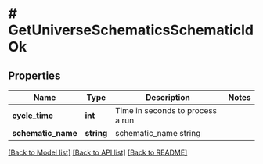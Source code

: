 # # GetUniverseSchematicsSchematicIdOk

## Properties

Name | Type | Description | Notes
------------ | ------------- | ------------- | -------------
**cycle_time** | **int** | Time in seconds to process a run |
**schematic_name** | **string** | schematic_name string |

[[Back to Model list]](../../README.md#models) [[Back to API list]](../../README.md#endpoints) [[Back to README]](../../README.md)
